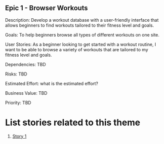 ## Epic 1 - Browser Workouts

Description: Develop a workout database with a user-friendly interface that allows beginners to find workouts tailored to their fitness level and goals.

Goals: To help beginners browse all types of different workouts on one site.

User Stories: As a beginner looking to get started with a workout routine, I want to be able to browse a variety of workouts that are tailored to my fitness level and goals.

Dependencies: TBD

Risks: TBD

Estimated Effort: what is the estimated effort? 

Business Value: TBD

Priority: TBD

# List stories related to this theme
1. [Story 1](documentation/templates/theme/initiatives/epics/stories/story_template.md)
